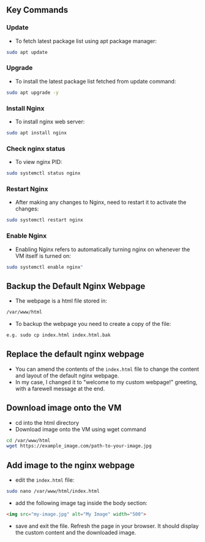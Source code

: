 ## Key Commands

### Update

- To fetch latest package list using apt package manager:

```bash
sudo apt update
```

### Upgrade

- To install the latest package list fetched from update command:

```bash
sudo apt upgrade -y
```

### Install Nginx

- To install nginx web server:

```bash
sudo apt install nginx
```

### Check nginx status

- To view nginx PID:
  
```bash
sudo systemctl status nginx
```

### Restart Nginx

- After making any changes to Nginx, need to restart it to activate the changes:

```bash
sudo systemctl restart nginx
```

### Enable Nginx

- Enabling Nginx refers to automatically turning nginx on whenever the VM itself is turned on:

```bash
sudo systemctl enable nginx"
```

## Backup the Default Nginx Webpage

- The webpage is a html file stored in:
  
```bash
/var/www/html
```

- To backup the webpage you need to create a copy of the file:

```bash
e.g. sudo cp index.html index.html.bak
```

## Replace the default nginx webpage

- You can amend the contents of the `index.html` file to change the content and layout of the default nginx webpage.
- In my case, I changed it to "welcome to my custom webpage!" greeting, with a farewell message at the end.

## Download image onto the VM

- cd into the html directory
- Download image onto the VM using wget command

```bash
cd /var/www/html
wget https://example_image.com/path-to-your-image.jpg
```

## Add image to the nginx webpage

- edit the `index.html` file:

```bash
sudo nano /var/www/html/index.html
```

- add the following image tag inside the body section:

```html
<img src="my-image.jpg" alt="My Image" width="500">
```

- save and exit the file. Refresh the page in your browser. It should display the custom content and the downloaded image.